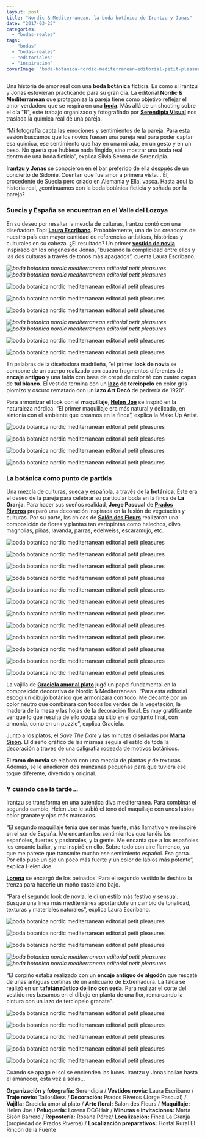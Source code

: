```yaml
---
layout: post
title: "Nordic & Mediterranean, la boda botánica de Irantzu y Jonas"
date: "2017-03-23"
categories: 
  - "bodas-reales"
tags: 
  - "bodas"
  - "bodas-reales"
  - "editoriales"
  - "inspiracion"
coverImage: "boda-botanica-nordic-mediterranean-editorial-petit-pleasures-0.jpg"
---
```


Una historia de amor real con una **boda botánica** ficticia. Es como si Irantzu y Jonas estuvieran practicando para su gran día. La editorial **Nordic & Mediterranean** que protagoniza la pareja tiene como objetivo reflejar el amor verdadero que se respira en una [**boda**](https://petitpleasures.com/bodas/). Más allá de un shooting sobre el día "B", este trabajo organizado y fotografiado por [**Serendipia Visual**](http://www.serendipiavisual.es/) nos traslada la química real de una pareja.

“Mi fotografía capta las emociones y sentimientos de la pareja. Para esta sesión buscamos que los novios fuesen una pareja real para poder captar esa química, ese sentimiento que hay en una mirada, en un gesto y en un beso. No quería que hubiese nada fingido, sino mostrar una boda real dentro de una boda ficticia”, explica Silvia Serena de Serendipia.

**Irantzu y Jonas** se conocieron en el bar preferido de ella después de un concierto de Sidonie. Cuentan que fue amor a primera vista... Él, procedente de Suecia pero criado en Alemania y Ella, vasca. Hasta aquí la historia real, ¿continuamos con la boda botánica ficticia y soñada por la pareja?

### Suecia y España se encuentran en el Valle del Lozoya

En su deseo por resaltar la mezcla de culturas, Irantzu contó con una diseñadora Top: [**Laura Escribano**](https://www.lauraescribanoatelier.com/). Probablemente, una de las creadoras de nuestro país con mayor cantidad de referencias artísticas, históricas y culturales en su cabeza. ¿El resultado? Un primer [**vestido de novia**](https://petitpleasures.com/vestidos/) inspirado en los orígenes de Jonas, “buscando la complicidad entre ellos y las dos culturas a través de tonos más apagados”, cuenta Laura Escribano.

 *![boda botanica nordic mediterranean editorial petit pleasures](/images/boda-botanica-nordic-mediterranean-editorial-petit-pleasures-1.jpg)*  *![boda botanica nordic mediterranean editorial petit pleasures](/images/boda-botanica-nordic-mediterranean-editorial-petit-pleasures-2.jpg)* 

![boda botanica nordic mediterranean editorial petit pleasures](/images/boda-botanica-nordic-mediterranean-editorial-petit-pleasures-3.jpg)

![boda botanica nordic mediterranean editorial petit pleasures](/images/boda-botanica-nordic-mediterranean-editorial-petit-pleasures-4.jpg)

![boda botanica nordic mediterranean editorial petit pleasures](/images/boda-botanica-nordic-mediterranean-editorial-petit-pleasures-5.jpg)

 *![boda botanica nordic mediterranean editorial petit pleasures](/images/boda-botanica-nordic-mediterranean-editorial-petit-pleasures-6.jpg)*  *![boda botanica nordic mediterranean editorial petit pleasures](/images/boda-botanica-nordic-mediterranean-editorial-petit-pleasures-7.jpg)* 

![boda botanica nordic mediterranean editorial petit pleasures](/images/boda-botanica-nordic-mediterranean-editorial-petit-pleasures-8.jpg)

![boda botanica nordic mediterranean editorial petit pleasures](/images/boda-botanica-nordic-mediterranean-editorial-petit-pleasures-9.jpg)

En palabras de la diseñadora madrileña, “el primer **look de novia** se compone de un cuerpo realizado con cuatro fragmentos diferentes de **encaje antiguo** y una falda con base de crepé de color té con cuatro capas de **tul blanco**. El vestido termina con un **[lazo](https://petitpleasures.com/lazos-para-el-pelo/) de terciopelo** en color gris plomizo y oscuro rematado con un **lazo Art Decó** de pedrería de 1920”.

Para armonizar el look con el **maquillaje**, [**Helen Joe**](http://www.helenjoemakeup.com/) se inspiró en la naturaleza nórdica. “El primer maquillaje era más natural y delicado, en sintonía con el ambiente que creamos en la finca”, explica la Make Up Artist.

![boda botanica nordic mediterranean editorial petit pleasures](/images/boda-botanica-nordic-mediterranean-editorial-petit-pleasures-10.jpg)

![boda botanica nordic mediterranean editorial petit pleasures](/images/boda-botanica-nordic-mediterranean-editorial-petit-pleasures-11.jpg)

![boda botanica nordic mediterranean editorial petit pleasures](/images/boda-botanica-nordic-mediterranean-editorial-petit-pleasures-12.jpg)

![boda botanica nordic mediterranean editorial petit pleasures](/images/boda-botanica-nordic-mediterranean-editorial-petit-pleasures-13.jpg)

### La botánica como punto de partida

Una mezcla de culturas, sueca y española, a través de la **botánica**. Éste era el deseo de la pareja para celebrar su particular boda en la finca de **La Granja**. Para hacer sus sueños realidad, **Jorge Pascual** de [**Prados Riveros**](http://www.fincapradosriveros.es/) preparó una decoración inspirada en la fusión de vegetación y culturas. Por su parte, las chicas de [**Salón des Fleurs**](http://www.salondesfleurs.es/) realizaron una composición de flores y plantas tan variopintas como helechos, olivo, magnolias, piñas, lavanda, parras, edelweiss, escaramujo, etc.

![boda botanica nordic mediterranean editorial petit pleasures](/images/boda-botanica-nordic-mediterranean-editorial-petit-pleasures-14.jpg)

![boda botanica nordic mediterranean editorial petit pleasures](/images/boda-botanica-nordic-mediterranean-editorial-petit-pleasures-15.jpg)

![boda botanica nordic mediterranean editorial petit pleasures](/images/boda-botanica-nordic-mediterranean-editorial-petit-pleasures-16.jpg)

![boda botanica nordic mediterranean editorial petit pleasures](/images/boda-botanica-nordic-mediterranean-editorial-petit-pleasures-17.jpg)

![boda botanica nordic mediterranean editorial petit pleasures](/images/boda-botanica-nordic-mediterranean-editorial-petit-pleasures-18.jpg)

![boda botanica nordic mediterranean editorial petit pleasures](/images/boda-botanica-nordic-mediterranean-editorial-petit-pleasures-19.jpg)

![boda botanica nordic mediterranean editorial petit pleasures](/images/boda-botanica-nordic-mediterranean-editorial-petit-pleasures-20.jpg)

![boda botanica nordic mediterranean editorial petit pleasures](/images/boda-botanica-nordic-mediterranean-editorial-petit-pleasures-21.jpg)

![boda botanica nordic mediterranean editorial petit pleasures](/images/boda-botanica-nordic-mediterranean-editorial-petit-pleasures-22.jpg)

![boda botanica nordic mediterranean editorial petit pleasures](/images/boda-botanica-nordic-mediterranean-editorial-petit-pleasures-23.jpg)

![boda botanica nordic mediterranean editorial petit pleasures](/images/boda-botanica-nordic-mediterranean-editorial-petit-pleasures-24.jpg)

![boda botanica nordic mediterranean editorial petit pleasures](/images/boda-botanica-nordic-mediterranean-editorial-petit-pleasures-25.jpg)

La vajilla de **[Graciela amor al plato](http://gracielaamoralplato.com/)** jugó un papel fundamental en la composición decorativa de Nordic & Mediterranean. “Para esta editorial escogí un dibujo botánico que armonizara con todo. Me decanté por un color neutro que combinara con todos los verdes de la vegetación, la madera de la mesa y las hojas de la decoración floral. Es muy gratificante ver que lo que resulta de ello ocupa su sitio en el conjunto final, con armonía, como en un puzzle”, explica Graciela.

Junto a los platos, el _Save The Date_ y las minutas diseñadas por [**Marta Sisón**](http://www.martasison.com/). El diseño gráfico de las mismas seguía el estilo de toda la decoración a través de una caligrafía rodeada de motivos botánicos.

El **ramo** **de novia** se elaboró con una mezcla de plantas y de texturas. Además, se le añadieron dos manzanas pequeñas para que tuviera ese toque diferente, divertido y original.

### Y cuando cae la tarde...

Irantzu se transforma en una auténtica diva mediterránea. Para combinar el segundo cambio, Helen Joe le subió el tono del maquillaje con unos labios color granate y ojos más marcados.

“El segundo maquillaje tenía que ser más fuerte, más llamativo y me inspiré en el sur de España. Me encantan los sentimientos que tenéis los españoles, fuertes y pasionales, y la gente. Me encanta que a los españoles les encante bailar, y me inspiré en ello. Sobre todo con aire flamenco, ya que me parece que transmite mucho ese sentimiento español. Esa garra. Por ello puse un ojo un poco más fuerte y un color de labios más potente”, explica Helen Joe.

[**Lorena**](http://lorenadcghair.com/) se encargó de los peinados. Para el segundo vestido le deshizo la trenza para hacerle un moño castellano bajo.

“Para el segundo look de novia, le di un estilo más festivo y sensual. Busqué una línea más mediterránea aportándole un cambio de tonalidad, texturas y materiales naturales”, explica Laura Escribano.

![boda botanica nordic mediterranean editorial petit pleasures](/images/boda-botanica-nordic-mediterranean-editorial-petit-pleasures-27.jpg)

![boda botanica nordic mediterranean editorial petit pleasures](/images/boda-botanica-nordic-mediterranean-editorial-petit-pleasures-28.jpg)

![boda botanica nordic mediterranean editorial petit pleasures](/images/boda-botanica-nordic-mediterranean-editorial-petit-pleasures-29.jpg)

 *![boda botanica nordic mediterranean editorial petit pleasures](/images/boda-botanica-nordic-mediterranean-editorial-petit-pleasures-30.jpg)*  *![boda botanica nordic mediterranean editorial petit pleasures](/images/boda-botanica-nordic-mediterranean-editorial-petit-pleasures-31.jpg)* 

“El corpiño estaba realizado con un **encaje antiguo de algodón** que rescaté de unas antiguas cortinas de un anticuario de Extremadura. La falda se realizó en un **tafetán rústico de lino con seda**. Para realizar el corte del vestido nos basamos en el dibujo en planta de una flor, remarcando la cintura con un lazo de terciopelo granate”.

![boda botanica nordic mediterranean editorial petit pleasures](/images/boda-botanica-nordic-mediterranean-editorial-petit-pleasures-32.jpg)

![boda botanica nordic mediterranean editorial petit pleasures](/images/boda-botanica-nordic-mediterranean-editorial-petit-pleasures-33.jpg)

![boda botanica nordic mediterranean editorial petit pleasures](/images/boda-botanica-nordic-mediterranean-editorial-petit-pleasures-34.jpg)

![boda botanica nordic mediterranean editorial petit pleasures](/images/boda-botanica-nordic-mediterranean-editorial-petit-pleasures-35.jpg)

![boda botanica nordic mediterranean editorial petit pleasures](/images/boda-botanica-nordic-mediterranean-editorial-petit-pleasures-36.jpg)

Cuando se apaga el sol se encienden las luces. Irantzu y Jonas bailan hasta el amanecer, esta vez a solas...

**Organización y fotografía:** Serendipia / **Vestidos novia:** Laura Escribano / **Traje novio:** Tailor4less / **Decoración:** Prados Riveros (Jorge Pascual) / **Vajilla:** Graciela amor al plato / **Arte floral:** Salon des Fleurs / **Maquillaje:** Helen Joe / **Peluquería:** Lorena DCGHair / **Minutas e invitaciones:** Marta Sisón Barrero / **Repostería:** Rosana Pérez/ **Localización:** Finca La Granja (propiedad de Prados Riveros) / **Localización preparativos:** Hostal Rural El Rincón de la Fuente
